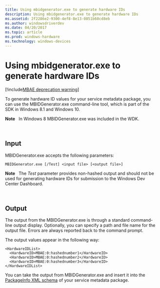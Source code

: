 ```yaml
---
title: Using mbidgenerator.exe to generate hardware IDs
description: Using mbidgenerator.exe to generate hardware IDs
ms.assetid: 2f2286e2-9300-4ef8-8e13-0851b60cd8eb
ms.author: windowsdriverdev
ms.date: 04/20/2017
ms.topic: article
ms.prod: windows-hardware
ms.technology: windows-devices
---
```


# Using mbidgenerator.exe to generate hardware IDs

[!include[MBAE deprecation warning](mbae-deprecation-warning.md)]

To generate hardware ID values for your service metadata package, you can use the MBIDGenerator.exe command-line tool, which is part of the SDK in Windows 8.1 and Windows 10.

**Note**  
In Windows 8 MBIDGenerator.exe was included in the WDK.

 

## <span id="Input"></span><span id="input"></span><span id="INPUT"></span>Input


MBIDGenerator.exe accepts the following parameters:

``` syntax
MBIDGenerator.exe [/Test] <input file> [<output file>]
```

**Note**  
The *Test* parameter provides non-hashed output and should not be used for generating hardware IDs for submission to the Windows Dev Center Dashboard.

 

## <span id="Output"></span><span id="output"></span><span id="OUTPUT"></span>Output


The output from the MBIDGenerator.exe is through a standard command-line output display. Optionally, you can specify a path and file name for the output file. Errors are always reported back to the command prompt.

The output values appear in the following way:

``` syntax
<HardwareIDList>
  <HardwareID>MBAE:0:hashednumber1</HardwareID>
  <HardwareID>MBAE:0:hashednumber2</HardwareID>
  <HardwareID>MBAE:0:hashednumber3</HardwareID>
</HardwareIDList>
```

You can take the output from MBIDGenerator.exe and insert it into the [PackageInfo XML schema](packageinfo-xml-schema.md) of your service metadata package.

 

 






